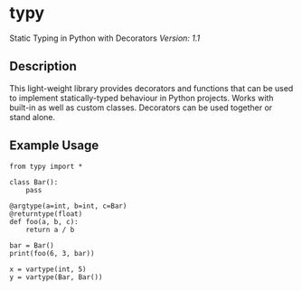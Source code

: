 # typy
Static Typing in Python with Decorators
*Version: 1.1*

## Description
This light-weight library provides decorators and functions that can be used to implement statically-typed behaviour in Python projects. Works with built-in as well as custom classes. Decorators can be used together or stand alone.

## Example Usage
```
from typy import *

class Bar():
	pass

@argtype(a=int, b=int, c=Bar)
@returntype(float)
def foo(a, b, c):
	return a / b

bar = Bar()
print(foo(6, 3, bar))

x = vartype(int, 5)
y = vartype(Bar, Bar())
```